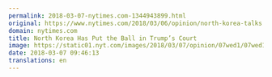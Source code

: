 ```yaml
---
permalink: 2018-03-07-nytimes.com-1344943899.html
original: https://www.nytimes.com/2018/03/06/opinion/north-korea-talks.html?partner=rss&amp;emc=rss
domain: nytimes.com
title: North Korea Has Put the Ball in Trump’s Court
image: https://static01.nyt.com/images/2018/03/07/opinion/07wed1/07wed1-mediumThreeByTwo440-v3.jpg
date: 2018-03-07 09:46:13
translations: en
---
```


